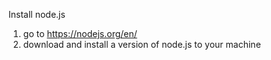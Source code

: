Install node.js
1. go to https://nodejs.org/en/
2. download and install a version of node.js to your machine
